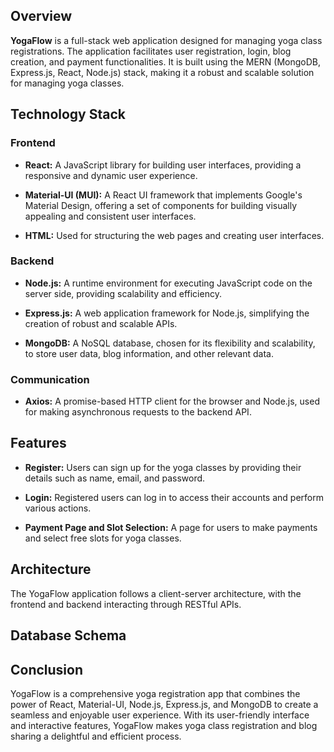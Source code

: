 
## Overview

**YogaFlow** is a full-stack web application designed for managing yoga class registrations. The application facilitates user registration, login, blog creation, and payment functionalities. It is built using the MERN (MongoDB, Express.js, React, Node.js) stack, making it a robust and scalable solution for managing yoga classes.

## Technology Stack

### Frontend

- **React:** A JavaScript library for building user interfaces, providing a responsive and dynamic user experience.

- **Material-UI (MUI):** A React UI framework that implements Google's Material Design, offering a set of components for building visually appealing and consistent user interfaces.

- **HTML:** Used for structuring the web pages and creating user interfaces.

### Backend

- **Node.js:** A runtime environment for executing JavaScript code on the server side, providing scalability and efficiency.

- **Express.js:** A web application framework for Node.js, simplifying the creation of robust and scalable APIs.

- **MongoDB:** A NoSQL database, chosen for its flexibility and scalability, to store user data, blog information, and other relevant data.

### Communication

- **Axios:** A promise-based HTTP client for the browser and Node.js, used for making asynchronous requests to the backend API.

## Features

- **Register:** Users can sign up for the yoga classes by providing their details such as name, email, and password.

- **Login:** Registered users can log in to access their accounts and perform various actions.

- **Payment Page and Slot Selection:** A page for users to make payments and select free slots for yoga classes.

## Architecture

The YogaFlow application follows a client-server architecture, with the frontend and backend interacting through RESTful APIs.


## Database Schema




## Conclusion

YogaFlow is a comprehensive yoga registration app that combines the power of React, Material-UI, Node.js, Express.js, and MongoDB to create a seamless and enjoyable user experience. With its user-friendly interface and interactive features, YogaFlow makes yoga class registration and blog sharing a delightful and efficient process.
